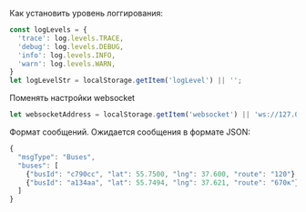 Как установить уровень логгирования:

```js
const logLevels = {
  'trace': log.levels.TRACE,
  'debug': log.levels.DEBUG,
  'info': log.levels.INFO,
  'warn': log.levels.WARN,
}
let logLevelStr = localStorage.getItem('logLevel') || '';
```


Поменять настройки websocket

```js
let websocketAddress = localStorage.getItem('websocket') || 'ws://127.0.0.1:8000/ws';
```


Формат сообщений. Ожидается сообщения в формате JSON:
```js
{
  "msgType": "Buses",
  "buses": [
    {"busId": "c790сс", "lat": 55.7500, "lng": 37.600, "route": "120"},
    {"busId": "a134aa", "lat": 55.7494, "lng": 37.621, "route": "670к"},
  ]
}
```
